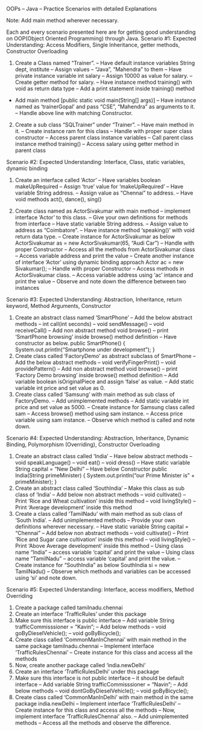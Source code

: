 OOPs – Java – Practice Scenarios with detailed Explanations

Note: Add main method wherever necessary. 

Each and every scenario presented here are for getting good understanding on OOP(Object Oriented Programming) through Java.
Scenario #1:
Expected Understanding: Access Modifiers, Single Inheritance, getter methods, Constructor Overloading
1) Create a Class named “Trainer”.
– Have default instance variables String dept, institute
– Assign values – “Java”, “Mahendra” to them
– Have private instance variable int salary
– Assign 10000 as value for salary.
– Create getter method for salary.
– Have instance method training() with void as return data type
– Add a print statement inside training() method
- Add main method [public static void main(String[] args)] 
– Have instance named as ‘trainerGopal’ and pass “CSE”, “Mahendra” as arguments to it.
– Handle above line with matching Constructor.

2) Create a sub class “SQLTrainer” under “Trainer”.
– Have main method in it.
– Create instance ram for this class
– Handle with proper super class constructor
– Access parent class instance variables
– Call parent class instance method training()
– Access salary using getter method in parent class

Scenario #2:
Expected Understanding: Interface, Class, static variables, dynamic binding
1) Create an interface called ‘Actor’
– Have variables boolean makeUpRequired
– Assign ‘true’ value for ‘makeUpRequired’
– Have variable String address.
– Assign value as “Chennai” to address.
– Have void methods act(), dance(), sing()

2) Create class named as ActorSivakumar with main method
– implement interface ‘Actor’ to this class.
– Give your own definitions for methods from interface
– Have static variable String address.
– Assign value to address as “Coimbatore”.
– Have instance method ‘speaking()’ with void return data type.
– Create instance for ActorSivakumar as below
ActorSivakumar as = new ActorSivakumar(65, “Audi Car”)
– Handle with proper Constructor
– Access all the methods from ActorSivakumar class
– Access variable address and print the value
– Create another instance of interface ‘Actor’ using dynamic binding approach
Actor ac = new Sivakumar();
– Handle with proper Constructor
– Access methods in ActorSivakumar class.
– Access variable address using ‘ac’ intance and print the value
– Observe and note down the difference between two instances

Scenario #3:
Expected Understanding: Abstraction, Inheritance, return keyword, Method Arguments, Constructor
1) Create an abstract class named ‘SmartPhone’
– Add the below abstract methods
– int call(int seconds)
– void sendMessage()
– void receiveCall()
– Add non abstract method void browse()
– print ‘SmartPhone browsing’ inside browse() method definition
– Have constructor as below.
public SmartPhone()
{
System.out.println(“Smartphone under development”);
}
2) Create class called ‘FactoryDemo’ as abstract subclass of SmartPhone
– Add the below abstract methods
– void verifyFingerPrint()
– void providePattern()
– Add non abstract method void browse()
– print ‘Factory Demo browsing’ inside browse() method definition
– Add variable boolean isOriginalPiece and assign ‘false’ as value.
– Add static variable int price and set value as 0.
3) Create class called ‘Samsung’ with main method as sub class of FactoryDemo.
– Add unimplemented methods
– Add static variable int price and set value as 5000.
– Create instance for Samsung class called sam
– Access browse() method using sam instance.
– Access price variable using sam instance.
– Observe which method is called and note down.

Scenario #4:
Expected Understanding: Abstraction, Inheritance, Dynamic Binding, Polymorphism (Overriding), Constructor Overloading
1) Create an abstract class called ‘India’
– Have below abstract methods
– void speakLanguage()
– void eat()
– void dress()
– Have static variable String capital = “New Delhi”
– Have below Constructor
public India(String primeMinister)
{
System.out.println(“our Prime Minister is” + primeMinister);
}
2) Create an abstract class called ‘SouthIndia’
– Make this class as sub class of ‘India’
– Add below non abstract methods
– void cultivate()
– Print ‘Rice and Wheat cultivation’ inside this method
– void livingStyle()
– Print ‘Average development’ inside this method
3) Create a class called ‘TamilNadu’ with main method as sub class of ‘South India’.
– Add unimplemented methods
– Provide your own definitions wherever necessary.
– Have static variable String capital = “Chennai”
– Add below non abstract methods
– void cultivate()
– Print ‘Rice and Sugar cane cultivation’ inside this method
– void livingStyle()
– Print ‘Above Average development’ inside this method
– Using class name “India” – access variable ‘capital’ and print the value
– Using class name “TamilNadu” – access variable ‘capital’ and print the value.
– Create instance for “SouthIndia” as below
SouthIndia si = new TamilNadu()
– Observe which methods and variables can be accessed using ‘si’ and note down.

Scenario #5:
Expected Understanding: Interface, access modifiers, Method Overriding
1) Create a package called tamilnadu.chennai
2) Create an interface ‘TrafficRules’ under this package
3) Make sure this interface is public interface
– Add variable String trafficCommisssioner = “Kavin”;
– Add below methods
– void goByDieselVehicle();
– void goByBicycle();
4) Create class called ‘CommonManInChennai’ with main method in the same package tamilnadu.chennai
– Implement interface ‘TrafficRulesChennai’
– Create instance for this class and access all the methods
5) Now, create another package called ‘india.newDelhi’
6) Create an interface ‘TrafficRulesDelhi’ under this package
7) Make sure this interface is not public interface – it should be default interface
– Add variable String trafficCommisssioner = “Navin”;
– Add below methods
– void dontGoByDieselVehicle();
– void goByBicycle();
8) Create class called ‘CommonManInDelhi’ with main method in the same package india.newDelhi
– Implement interface ‘TrafficRulesDelhi’
– Create instance for this class and access all the methods
– Now, implement interface ‘TrafficRulesChennai’ also.
– Add unimplemented methods
– Access all the methods and observe the difference.
